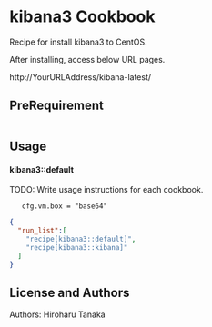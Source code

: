 kibana3 Cookbook
================
Recipe for install kibana3 to CentOS.

After installing, access below URL pages.

http://YourURLAddress/kibana-latest/

PreRequirement
-----
```$ vagrant box add base64 CentOS-6.3-x86_64-v20130101.box 
```


Usage
-----
#### kibana3::default
TODO: Write usage instructions for each cookbook.

```vm.box
   cfg.vm.box = "base64"
```

```json
{
  "run_list":[
    "recipe[kibana3::default]",
    "recipe[kibana3::kibana]"
  ]
}
```
License and Authors
-------------------
Authors: Hiroharu Tanaka
